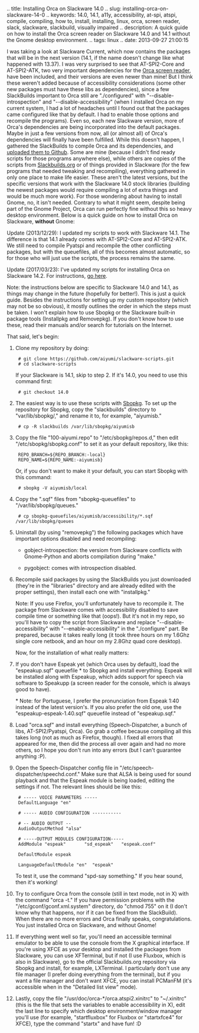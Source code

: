 .. title: Installing Orca on Slackware 14.0
.. slug: installing-orca-on-slackware-14-0
.. keywords: 14.0, 14.1, a11y, accessibility, at-spi, atspi, compile, compiling, how to, install, installing, linux, orca, screen reader, slack, slackware, slackbuild, visually impaired
.. description: A quick guide on how to install the Orca screen reader on Slackware 14.0 and 14.1 without the Gnome desktop environment.
.. tags: linux
.. date: 2013-09-27 21:00:15

I was taking a look at Slackware Current, which now contains the packages that will be in the next version (14.1, if the name doesn't change like what happened with 13.37). I was very surprised to see that AT-SPI2-Core and AT-SPI2-ATK, two very important dependencies for the [Orca screen reader][orcahp], have been included, and their versions are even newer than mine! But I think these weren't added because of accessibility considerations (some other new packages must have these libs as dependencies), since a few SlackBuilds important to Orca still are "./configured" with "--disable-introspection" and "--disable-accessibility" (when I installed Orca on my current system, I had a lot of headaches until I found out that the packages came configured like that by default. I had to enable those options and recompile the programs). Even so, each new Slackware version, more of Orca's dependencies are being incorporated into the default packages. Maybe in just a few versions from now, all (or almost all) of Orca's dependencies will finally have been fulfilled. While this doesn't happen, I gathered the SlackBuilds to compile Orca and its dependencies, and [uploaded them to Github][slackbuilds]. Some are mine (because I didn't find ready scripts for those programs anywhere else), while others are copies of the scripts from [Slackbuilds.org][sbohp] or of things provided in Slackware (for the few programs that needed tweaking and recompiling), everything gathered in only one place to make life easier. These aren't the latest versions, but the specific versions that work with the Slackware 14.0 stock libraries (building the newest packages would require compiling a lot of extra things and would be much more work). For those wondering about having to install Gnome, no, it isn't needed. Contrary to what it might seem, despite being part of the Gnome Project, Orca can run perfectly fine without this so heavy desktop environment. Below is a quick guide on how to install Orca on Slackware, **without** Gnome: <!--more-->

Update (2013/12/29): I updated my scripts to work with Slackware 14.1. The difference is that 14.1 already comes with AT-SPI2-Core and AT-SPI2-ATK. We still need to compile Pyatspi and recompile the other conflicting packages, but with the queuefiles, all of this becomes almost automatic, so for those who will just use the scripts, the process remains the same.

Update (2017/03/23): I've updated my scripts for installing Orca on Slackware 14.2. For instructions, [go here](/en/blog/installing-orca-on-slackware-14.2).

Note: the instructions below are specific to Slackware 14.0 and 14.1, as things may change in the future (hopefully for better!). This is just a quick guide. Besides the instructions for setting up my custom repository (which may not be so obvious), it mostly outlines the order in which the steps must be taken. I won't explain how to use Sbopkg or the Slackware built-in package tools (Installpkg and Removepkg). If you don't know how to use these, read their manuals and/or search for tutorials on the Internet.

That said, let's begin:

1. Clone my repository by doing:

        # git clone https://github.com/aiyumi/slackware-scripts.git
        # cd slackware-scripts

    If your Slackware is 14.1, skip to step 2. If it's 14.0, you need to use this command first:

        # git checkout 14.0

2. The easiest way is to use these scripts with [Sbopkg][sbopkghp]. To set up the repository for Sbopkg, copy the "slackbuilds" directory to "var/lib/sbopkg/," and rename it to, for example, "aiyumisb."

        # cp -R slackbuilds /var/lib/sbopkg/aiyumisb

3. Copy the file "100-aiyumi.repo" to "/etc/sbopkg/repos.d," then edit "/etc/sbopkg/sbopkg.conf" to set it as your default repository, like this:

        REPO_BRANCH=${REPO_BRANCH:-local}
        REPO_NAME=${REPO_NAME:-aiyumisb}

    Or, if you don't want to make it your default, you can start Sbopkg with this command:

        # sbopkg -V aiyumisb/local

4. Copy the ".sqf" files from "sbopkg-queuefiles" to "/var/lib/sbopkg/queues."

        # cp sbopkg-queuefiles/aiyumisb/accessibility/*.sqf /var/lib/sbopkg/queues

5. Uninstall (by using "removepkg") the following packages which have important options disabled and need recompiling:

    * gobject-introspection: the versiom from Slackware conflicts with Gnome-Python and aborts compilation during "make."

    * pygobject: comes with introspection disabled.

6. Recompile said packages by using the SlackBuilds you just downloaded (they're in the "libraries" directory and are already edited with the proper settings), then install each one with "installpkg."

    Note: If you use Firefox, you'll unfortunately have to recompile it. The package from Slackware comes with accessibility disabled to save compile time or something like that (oops!). But it's not in my repo, so you'll have to copy the script from Slackware and replace "--disable-accessibility" with "--enable-accessibility" in the "./configure" part. Be prepared, because it takes really long (it took three hours on my 1.6Ghz single core netbook, and an hour on my 2.8Ghz quad core desktop).

    Now, for the installation of what really matters:

7. If you don't have Espeak yet (which Orca uses by default), load the "espeakup.sqf" queuefile \* to Sbopkg and install everything. Espeak will be installed along with Espeakup, which adds support for speech via software to Speakupp (a screen reader for the console, which is always good to have).

    \* Note: for Portuguese, I prefer the pronunciation from Espeak 1:40 instead of the latest version's. If you also prefer the old one, use the "espeakup-espeak-1.40.sqf" queuefile instead of "espeakup.sqf."

8. Load "orca.sqf" and install everything (Speech-Dispatcher, a bunch of libs, AT-SPI2/Pyatspi, Orca). Go grab a coffee because compiling all this takes long (not as much as Firefox, though). I fixed all errors that appeared for me, then did the process all over again and had no more others, so I hope you don't run into any errors (but I can't guarantee anything :P).

9. Open the Speech-Dispatcher config file in "/etc/speech-dispatcher/speechd.conf." Make sure that ALSA is being used for sound playback and that the Espeak module is being loaded, editing the settings if not. The relevant lines should be like this:

        # ----- VOICE PARAMETERS -----
        DefaultLanguage "en"

        # ----- AUDIO CONFIGURATION -----------

        # -- AUDIO OUTPUT --
        AudioOutputMethod "alsa"

        # -----OUTPUT MODULES CONFIGURATION-----
        AddModule "espeak"       "sd_espeak"   "espeak.conf"

        DefaultModule espeak

        LanguageDefaultModule "en"  "espeak"

    To test it, use the command "spd-say something." If you hear sound, then it's working!

10. Try to configure Orca from the console (still in text mode, not in X) with the command "orca -t." If you have permission problems with the "/etc/gconf/gconf.xml.system" directory, do "chmod 755" on it (I don't know why that happens, nor if it can be fixed from the SlackBuild). When there are no more errors and Orca finally speaks, congratulations. You just installed Orca on Slackware, and without Gnome!

11. If everything went well so far, you'll need an accessible terminal emulator to be able to use the console from the X graphical interface. If you're using XFCE as your desktop and installed the packages from Slackware, you can use XFTerminal, but if not (I use Fluxbox, which is also in Slackware), go to the official Slackbuilds.org repository via Sbopkg and install, for example, LXTerminal. I particularly don't use any file manager (I prefer doing everything from the terminal), but if you want a file manager and don't want XFCE, you can install PCManFM (it's accessible when in the "Detailed list view" mode).

12. Lastly, copy the file "/usr/doc/orca-*/orca.atspi2.xinitrc" to "~/.xinitrc" (this is the file that sets the variables to enable accessibility in X), edit the last line to specify which desktop environment/window manager you'll use (for example, "startfluxbox" for Fluxbox or "startxfce4" for XFCE), type the command "startx" and have fun! :D

[orcahp]: https://live.gnome.org/Orca
[slackbuilds]: https://github.com/aiyumi/slackware-scripts
[sbohp]: http://www.slackbuilds.org/
[sbopkghp]: http://sbopkg.org/
